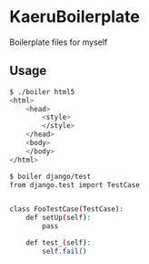 # KaeruBoilerplate
Boilerplate files for myself

## Usage
```sh
$ ./boiler html5
<html>
    <head>
        <style>
        </style>
    </head>
    <body>
    </body>
</html>
```
```sh
$ boiler django/test
from django.test import TestCase


class FooTestCase(TestCase):
    def setUp(self):
        pass

    def test_(self):
        self.fail()
```
